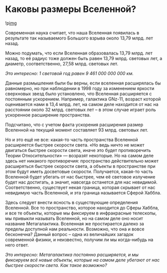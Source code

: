 # Каковы размеры Вселенной?

!p[img](https://mydiscoveries.ru/wp-content/uploads/2016/07/universe-1044107_1280.jpg)

Современная наука считает, что наша Вселенная появилась в результате так называемого Большого взрыва около 13,79 млрд. лет назад.

Можно подумать, что если Вселенная образовалась 13,79 млрд. лет назад, то её радиус тоже должен быть равен 13,79 млрд. световых лет, а диаметр, соответственно, 27,58 млрд. световых лет.

*Это интересно: 1 световой год равен 9 461 000 000 000 км.*

Данные размышления были бы верны, если вселенная расширялась бы равномерно, но при наблюдении в 1998 году за изменением яркости сверхновых звезд было установлено, что Вселенная расширяется с постоянным ускорением. Например, галактика GNz-11, возраст которой оценивается нами в 13,4 млрд. лет, на самом деле находится от нас на расстоянии около 32 млрд. световых лет – в этом случае играет роль ускоренное расширение пространства.

Подсчитано, что с учетом факта ускорения расширения размер Вселенной на текущий момент составляет 93 млрд. световых лет.

Но и это ещё не все: какая-то часть пространства Вселенной расширяется быстрее скорости света. «Но ведь ничто не может двигаться быстрее скорости света, иначе это будет противоречить Теории Относительности» — возразят некоторые. Но на самом деле здесь нет никакого противоречия: пространство действительно может расширяться быстрее скорости света, а объекты в пространстве при этом будут иметь досветовые скорости. Получается, какая-то часть Вселенной будет убегать от нас быстрее, чем её световое излучение будет нас достигать, а значит, навсегда останется для нас невидимой. Соответственно, существует некая граница, которая скрывает от нас невидимую часть Вселенной, и эта граница называется Сферой Хаббла.

Здесь следует внести ясность в существующие определения Вселенной. Все то пространство, которое находится до Сферы Хаббла, и все те объекты, которые мы фиксируем в инфракрасные телескопы, мы привыкли называть Вселенной, но на самом деле оно носит название Метагалактика. Вселенная же простирается далеко за пределы доступной нам реальности. Возможно, что она и вовсе бесконечна? Данный вопрос – одна из величайших загадок современной физики, и неизвестно, получим ли мы когда-нибудь на него ответ.

*Это интересно: Метагалактика постоянно расширяется, и мы фиксируем всё новые объекты, которые на самом деле убегают от нас быстрее скорости света. Как такое возможно?*